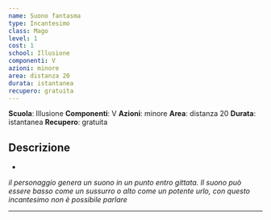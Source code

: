 ```yaml
---
name: Suono fantasma
type: Incantesimo
class: Mago
level: 1
cost: 1
school: Illusione
componenti: V
azioni: minore
area: distanza 20
durata: istantanea
recupero: gratuita
---
```

**Scuola**: Illusione
**Componenti**: V
**Azioni**: minore
**Area**: distanza 20
**Durata**: istantanea
**Recupero**: gratuita

**Descrizione**
-

-

*il personaggio genera un suono in un punto entro gittata. Il suono può essere basso come un sussurro o alto come un potente urlo, con questo incantesimo non è possibile parlare*

---